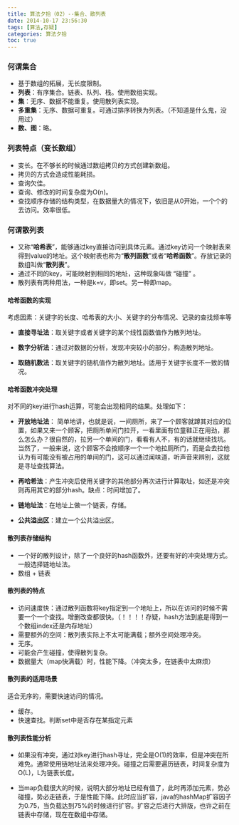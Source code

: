 ```yaml
---
title: 算法夕拾（02）--集合、散列表
date: 2014-10-17 23:56:30
tags: [算法,存疑]
categories: 算法夕拾
toc: true
---
```

### 何谓集合
- 基于数组的拓展，无长度限制。
- **列表**：有序集合。链表、队列、栈。使用数组实现。
- **集**：无序、数据不能重复。使用散列表实现。
- **多重集**：无序、数据可重复。可通过排序转换为列表。（不知道是什么鬼，没用过）
- **数、图**：略。
<!--more-->
### 列表特点（变长数组）
- 变长。在不够长的时候通过数组拷贝的方式创建新数组。
- 拷贝的方式会造成性能耗损。
- 查询欠佳。
- 查询、修改的时间复杂度为O(n)。
- 查找顺序存储的结构类型，在数据量大的情况下，依旧是从0开始，一个个的去访问。效率很低。

### 何谓散列表
- 又称“**哈希表**”，能够通过key直接访问到具体元素。通过key访问一个映射表来得到value的地址。这个映射表也称为“**散列函数**”或者“**哈希函数**”。存放记录的数组叫做“**散列表**”。
- 通过不同的key，可能映射到相同的地址，这种现象叫做 “碰撞” 。
- 散列表有两种用法，一种是k=v，即set。另一种即map。

#### 哈希函数的实现
考虑因素：关键字的长度、哈希表的大小、关键字的分布情况、记录的查找频率等

- **直接寻址法**：取关键字或者关键字的某个线性函数值作为散列地址。

- **数字分析法**：通过对数据的分析，发现冲突较小的部分，构造散列地址。

- **取随机数法**：取关键字的随机值作为散列地址。适用于关键字长度不一致的情况。

#### 哈希函数冲突处理
对不同的key进行hash运算，可能会出现相同的结果。处理如下：

- **开放地址法**： 简单地讲，也就是说，一间厕所，来了一个顾客就蹲其对应的位置，如果又来一个顾客，把厕所单间门拉开，一看里面有位童鞋正在用劲，那么怎么办？很自然的，拉另一个单间的门，看看有人不，有的话就继续找坑。当然了，一般来说，这个顾客不会按顺序一个一个地拉厕所门，而是会去拉他认为有可能没有被占用的单间的门，这可以通过闻味道，听声音来辨别，这就是寻址查找算法。

- **再哈希法**：产生冲突后使用关键字的其他部分再次进行计算取址，如还是冲突则再用其它的部分hash。缺点：时间增加了。
- **链地址法**：在地址上做一个链表，存储。
- **公共溢出区**：建立一个公共溢出区。

#### 散列表存储结构
- 一个好的散列设计，除了一个良好的hash函数外，还要有好的冲突处理方式。一般选择链地址法。
- 数组 + 链表

#### 散列表的特点
- 访问速度快：通过散列函数将key指定到一个地址上，所以在访问的时候不需要一个一个查找。增删改查都很快。（！！！！存疑，hash方法到底是得到一个数组index还是内存地址）
- 需要额外的空间：散列表实际上不太可能满载；额外空间处理冲突。
- 无序。
- 可能会产生碰撞，使得散列复杂。
- 数据量大（map快满载）时，性能下降。（冲突太多，在链表中太麻烦）

#### 散列表的适用场景
适合无序的，需要快速访问的情况。
- 缓存。
- 快速查找。判断set中是否存在某指定元素

#### 散列表性能分析

- 如果没有冲突，通过对key进行hash寻址，完全是O(1)的效率，但是冲突在所难免。通常使用链地址法来处理冲突。碰撞之后需要遍历链表，时间复杂度为O(L)，L为链表长度。

- 当map负载很大的时候，说明大部分地址已经有值了，此时再添加元素，势必碰撞，势必走链表，于是性能下降。此时应当扩容，java的hashMap扩容因子为0.75，当负载达到75%的时候进行扩容。扩容之后进行大排版，也许之前在链表中存储，现在在数组中存储。



